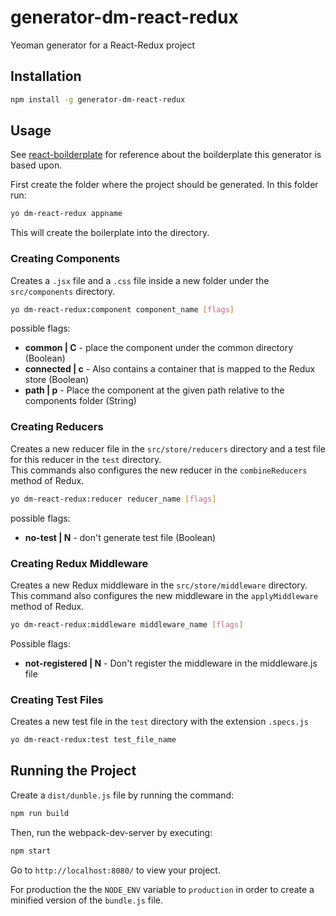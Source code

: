 # generator-dm-react-redux
Yeoman generator for a React-Redux project

## Installation
``` sh
npm install -g generator-dm-react-redux
```

## Usage
See [react-boilderplate](https://github.com/dormesica/react-boilerplate) for reference 
about the boilderplate this generator is based upon.

First create the folder where the project should be generated.
In this folder run:
```sh
yo dm-react-redux appname
```
This will create the boilerplate into the directory.

### Creating Components
Creates a <code>.jsx</code> file and a <code>.css</code> file 
inside a new folder under the <code>src/components</code> directory.<br>

```sh
yo dm-react-redux:component component_name [flags]
```

possible flags:
<ul>
	<li> <b>common | C</b> - place the component under the common directory (Boolean)
    <li> <b>connected | c</b> - Also contains a container that is mapped to the Redux store (Boolean)
	<li> <b>path | p</b> - Place the component at the given path relative to the components folder (String)
</ul>

### Creating Reducers
Creates a new reducer file in the <code>src/store/reducers</code> directory and 
a test file for this reducer in the <code>test</code> directory.<br>
This commands also configures the new reducer in the <code>combineReducers</code> method of Redux.

```sh
yo dm-react-redux:reducer reducer_name [flags]
```

possible flags:
<ul>
	<li> <b>no-test | N</b> - don't generate test file (Boolean)
</ul>

### Creating Redux Middleware
Creates a new Redux middleware in the <code>src/store/middleware</code> directory.<br>
This command also configures the new middleware in the <code>applyMiddleware</code> method of Redux.

```sh
yo dm-react-redux:middleware middleware_name [flags]
```

Possible flags:
<ul>
	<li><b>not-registered | N</b> - Don't register the middleware in the middleware.js file
</ul>

### Creating Test Files
Creates a new test file in the <code>test</code> directory with the extension <code>.specs.js</code><br>

```sh
yo dm-react-redux:test test_file_name
```

## Running the Project
Create a <code>dist/dunble.js</code> file by running the command:
```sh
npm run build
```

Then, run the webpack-dev-server by executing:
```sh
npm start
```

Go to <code>http://localhost:8080/</code> to view your project.
<br>

For production the the <code>NODE_ENV</code> variable to <code>production</code> in order to create
a minified version of the <code>bundle.js</code> file.
